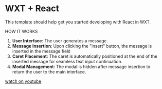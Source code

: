 # WXT + React

This template should help get you started developing with React in WXT.

HOW IT WORKS
1. **User Interface**: The user generates a message.
2. **Message Insertion**: Upon clicking the "Insert" button, the message is inserted in the message field
3. **Caret Placement**: The caret is automatically positioned at the end of the inserted message for seamless text input continuation.
4. **Modal Management**: The modal is hidden after message insertion to return the user to the main interface.






[watch on youtube](https://youtu.be/kKu14pxnnKU)
